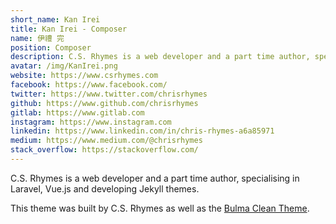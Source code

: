 ```yaml
---
short_name: Kan Irei
title: Kan Irei - Composer
name: 伊禮 完
position: Composer
description: C.S. Rhymes is a web developer and a part time author, specialising in Laravel, Vue.js and developing Jekyll themes.
avatar: /img/KanIrei.png
website: https://www.csrhymes.com
facebook: https://www.facebook.com/
twitter: https://www.twitter.com/chrisrhymes
github: https://www.github.com/chrisrhymes
gitlab: https://www.gitlab.com
instagram: https://www.instagram.com
linkedin: https://www.linkedin.com/in/chris-rhymes-a6a85971
medium: https://www.medium.com/@chrisrhymes
stack_overflow: https://stackoverflow.com/
---
```

C.S. Rhymes is a web developer and a part time author, specialising in Laravel, Vue.js and developing Jekyll themes.

This theme was built by C.S. Rhymes as well as the [Bulma Clean Theme](https://www.csrhymes.com/bulma-clean-theme). 
